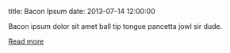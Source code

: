 title: Bacon Ipsum
date: 2013-07-14 12:00:00

Bacon ipsum dolor sit amet ball tip tongue pancetta jowl sir
dude.

[Read more](http://baconipsum.com)
